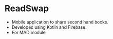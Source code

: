# ReadSwap

- Mobile application to share second hand books.
- Developed using Kotlin and Firebase.
- For MAD module
